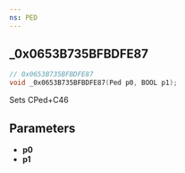 ```yaml
---
ns: PED
---
```

## _0x0653B735BFBDFE87

```c
// 0x0653B735BFBDFE87
void _0x0653B735BFBDFE87(Ped p0, BOOL p1);
```

Sets CPed+C46

## Parameters
* **p0**
* **p1**

